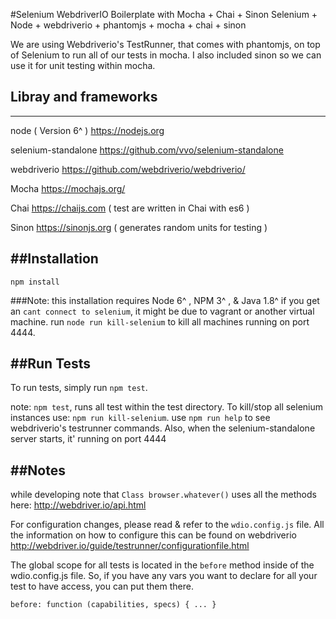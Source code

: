 #Selenium WebdriverIO Boilerplate with Mocha + Chai + Sinon
Selenium + Node + webdriverio + phantomjs + mocha + chai + sinon

We are using Webdriverio's TestRunner, that comes with phantomjs, on top of Selenium to run all of our tests in mocha. I also included sinon so we can use it for unit testing within mocha.

## Libray and frameworks
-------------
node ( Version 6^ ) <https://nodejs.org>

selenium-standalone <https://github.com/vvo/selenium-standalone>

webdriverio <https://github.com/webdriverio/webdriverio/>

Mocha <https://mochajs.org/>

Chai <https://chaijs.com> ( test are written in Chai with es6 )

Sinon <https://sinonjs.org> ( generates random units for testing )


##Installation
-------------
`npm install`

###Note: this installation requires Node 6^ , NPM 3^ , & Java 1.8^
if you get an `cant connect to selenium`, it might be due to vagrant or another virtual machine.
run `node run kill-selenium` to kill all machines running on port 4444.

##Run Tests
-------------
To run tests, simply run `npm test`.

note: `npm test`, runs all test within the test directory.
To kill/stop all selenium instances use: `npm run kill-selenium`.
use `npm run help` to see webdriverio's testrunner commands.
Also, when the selenium-standalone server starts, it' running on port 4444

##Notes
-------------

while developing note that `Class browser.whatever()` uses all the methods here: <http://webdriver.io/api.html>

For configuration changes, please read & refer to the `wdio.config.js` file. All the information on how to configure this can be found on webdriverio <http://webdriver.io/guide/testrunner/configurationfile.html>

The global scope for all tests is located in the `before` method inside of the wdio.config.js file.
So, if you have any vars you want to declare for all your test to have access, you can put them there.

`before: function (capabilities, specs) {
  ...
}
`
